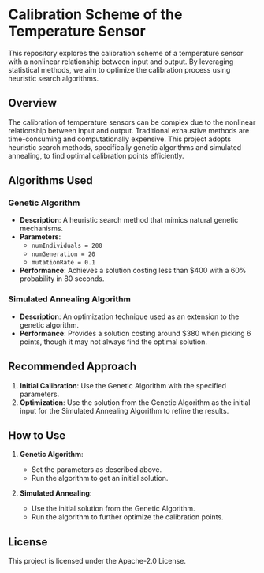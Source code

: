 # Calibration Scheme of the Temperature Sensor

This repository explores the calibration scheme of a temperature sensor with a nonlinear relationship between input and output. By leveraging statistical methods, we aim to optimize the calibration process using heuristic search algorithms.

## Overview

The calibration of temperature sensors can be complex due to the nonlinear relationship between input and output. Traditional exhaustive methods are time-consuming and computationally expensive. This project adopts heuristic search methods, specifically genetic algorithms and simulated annealing, to find optimal calibration points efficiently.

## Algorithms Used

### Genetic Algorithm
- **Description**: A heuristic search method that mimics natural genetic mechanisms.
- **Parameters**:
  - `numIndividuals = 200`
  - `numGeneration = 20`
  - `mutationRate = 0.1`
- **Performance**: Achieves a solution costing less than $400 with a 60% probability in 80 seconds.

### Simulated Annealing Algorithm
- **Description**: An optimization technique used as an extension to the genetic algorithm.
- **Performance**: Provides a solution costing around $380 when picking 6 points, though it may not always find the optimal solution.

## Recommended Approach

1. **Initial Calibration**: Use the Genetic Algorithm with the specified parameters.
2. **Optimization**: Use the solution from the Genetic Algorithm as the initial input for the Simulated Annealing Algorithm to refine the results.

## How to Use

1. **Genetic Algorithm**:
   - Set the parameters as described above.
   - Run the algorithm to get an initial solution.

2. **Simulated Annealing**:
   - Use the initial solution from the Genetic Algorithm.
   - Run the algorithm to further optimize the calibration points.

## License

This project is licensed under the Apache-2.0 License.
